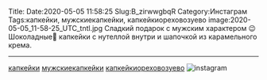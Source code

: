 Title:
Date:2020-05-05 11:58:25
Slug:B_zirwwgbqR
Category:Инстаграм
Tags:капкейки, мужскиекапкейки, капкейкиореховозуево
image:2020-05-05_11-58-25_UTC_tntl.jpg
Сладкий подарок с мужским характером 😉
Шоколадные🍫 капкейки с нутеллой внутри и шапочкой из карамельного крема.
______________________
[капкейки]({tag}капкейки) [мужскиекапкейки]({tag}мужскиекапкейки) [капкейкиореховозуево]({tag}капкейкиореховозуево)
![instagram]({attach}images/2020-05-05_11-58-25_UTC.jpg)
